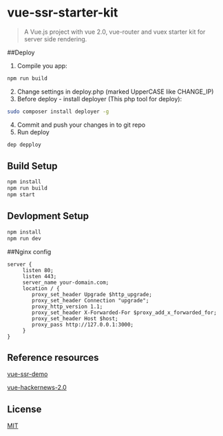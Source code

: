 # vue-ssr-starter-kit

> A Vue.js project with vue 2.0, vue-router and vuex starter kit for server side rendering.

##Deploy
1. Compile you app:
```bash
npm run build
```
2. Change settings in deploy.php (marked UpperCASE like CHANGE_IP)
3. Before deploy - install deployer (This php tool for deploy):
```bash
sudo composer install deployer -g
```
4. Commit and push your changes in to git repo
5. Run deploy
```bash
dep depploy
```

## Build Setup

``` bash
npm install
npm run build
npm start
```

## Devlopment Setup

```bash
npm install
npm run dev
```

##Nginx config
```
server {
     listen 80;
     listen 443;
     server_name your-domain.com;
     location / {
        proxy_set_header Upgrade $http_upgrade;
        proxy_set_header Connection "upgrade";
        proxy_http_version 1.1;
        proxy_set_header X-Forwarded-For $proxy_add_x_forwarded_for;
        proxy_set_header Host $host;
        proxy_pass http://127.0.0.1:3000;
     }
}
```

## Reference resources

[vue-ssr-demo](https://github.com/yyx990803/vue-ssr-demo)

[vue-hackernews-2.0](https://github.com/vuejs/vue-hackernews-2.0)

## License

[MIT](http://opensource.org/licenses/MIT)
